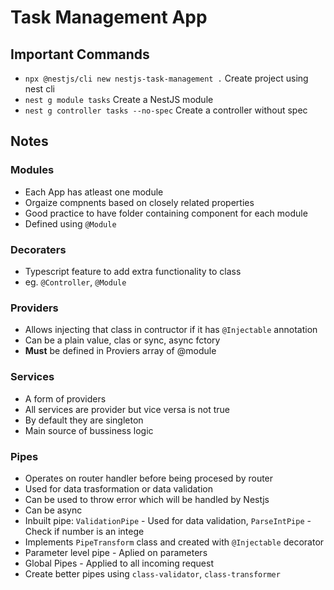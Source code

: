 # Task Management App

## Important Commands

- `npx @nestjs/cli new nestjs-task-management .` Create project using nest cli
- `nest g module tasks` Create a NestJS module
- `nest g controller tasks --no-spec` Create a controller without spec

## Notes

### Modules

- Each App has atleast one module
- Orgaize compnents based on closely related properties
- Good practice to have folder containing component for each module
- Defined using `@Module`

### Decoraters

- Typescript feature to add extra functionality to class
- eg. `@Controller`, `@Module`

### Providers

- Allows injecting that class in contructor if it has `@Injectable` annotation
- Can be a plain value, clas or sync, async fctory
- **Must** be defined in Proviers array of @module

### Services

- A form of providers
- All services are provider but vice versa is not true
- By default they are singleton
- Main source of bussiness logic

### Pipes

- Operates on router handler before being procesed by router
- Used for data trasformation or data validation
- Can be used to throw error which will be handled by Nestjs
- Can be async
- Inbuilt pipe: `ValidationPipe` - Used for data validation, `ParseIntPipe` - Check if number is an intege
- Implements `PipeTransform` class and created with `@Injectable` decorator
- Parameter level pipe - Aplied on parameters
- Global Pipes - Applied to all incoming request
- Create better pipes using `class-validator`, `class-transformer`
